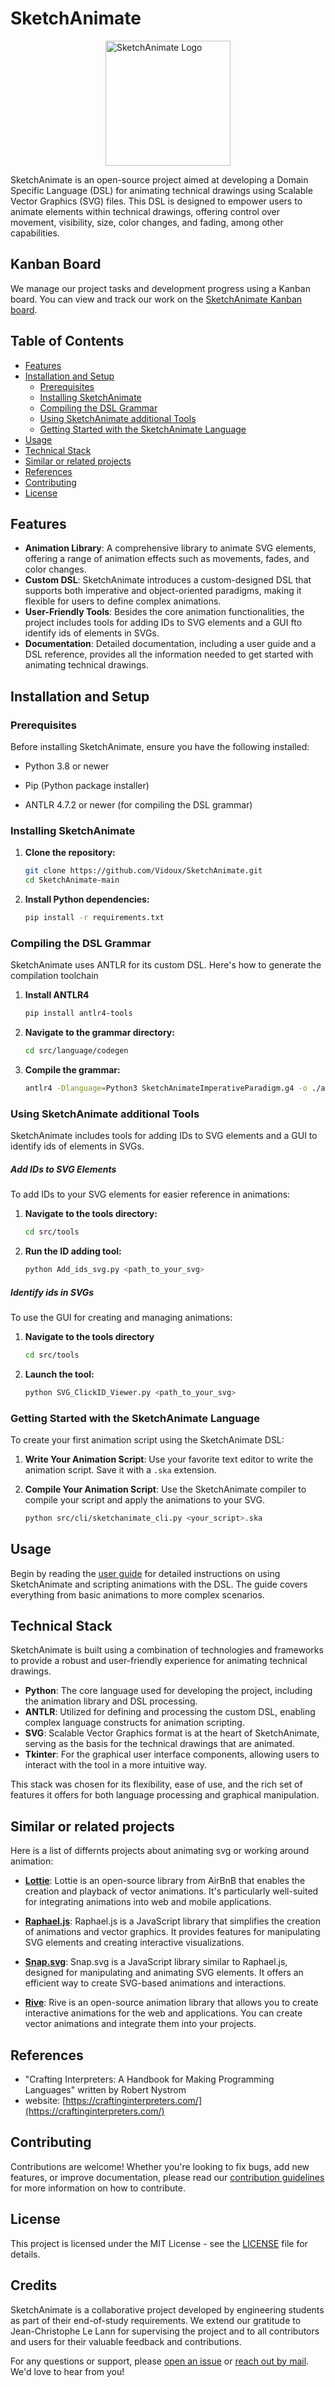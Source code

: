 # SketchAnimate

<img alt="SketchAnimate Logo" height="auto" src="assets/Logo1.png" width="200" style="display: block; margin: 0 auto"/>

SketchAnimate is an open-source project aimed at developing a Domain Specific Language (DSL) for animating technical drawings using Scalable Vector Graphics (SVG) files. This DSL is designed to empower users to animate elements within technical drawings, offering control over movement, visibility, size, color changes, and fading, among other capabilities.

## Kanban Board

We manage our project tasks and development progress using a Kanban board. You can view and track our work on the [SketchAnimate Kanban board](https://tree.taiga.io/project/vidoux-sketchanimate/kanban).

## Table of Contents

- [Features](#features)
- [Installation and Setup](#installation-and-setup)
  - [Prerequisites](#prerequisites)
  - [Installing SketchAnimate](#installing-sketchanimate)
  - [Compiling the DSL Grammar](#compiling-the-dsl-grammar)
  - [Using SketchAnimate additional Tools](#using-sketchanimate-additional-tools)
  - [Getting Started with the SketchAnimate Language](#getting-started-with-the-sketchanimate-language)
- [Usage](#usage)
- [Technical Stack](#technical-stack)
- [Similar or related projects](#similar-or-related-projects)
- [References](#references-)
- [Contributing](#contributing)
- [License](#license)

## Features

- **Animation Library**: A comprehensive library to animate SVG elements, offering a range of animation effects such as movements, fades, and color changes.
- **Custom DSL**: SketchAnimate introduces a custom-designed DSL that supports both imperative and object-oriented paradigms, making it flexible for users to define complex animations.
- **User-Friendly Tools**: Besides the core animation functionalities, the project includes tools for adding IDs to SVG elements and a GUI fto identify ids of elements in SVGs.
- **Documentation**: Detailed documentation, including a user guide and a DSL reference, provides all the information needed to get started with animating technical drawings.

## Installation and Setup

### Prerequisites

 Before installing SketchAnimate, ensure you have the following installed: 

- Python 3.8 or newer 

- Pip (Python package installer)

- ANTLR 4.7.2 or newer (for compiling the DSL grammar)  

### Installing SketchAnimate

1. **Clone the repository:**
   
   ```bash
   git clone https://github.com/Vidoux/SketchAnimate.git
   cd SketchAnimate-main
   ```

2. **Install Python dependencies:**
   
   ```bash
   pip install -r requirements.txt
   ```

### Compiling the DSL Grammar

SketchAnimate uses ANTLR for its custom DSL. Here's how to generate the compilation toolchain

1. **Install ANTLR4**
   
   ```bash
   pip install antlr4-tools
   ```

2. **Navigate to the grammar directory:**
   
   ```bash
   cd src/language/codegen
   ```

3. **Compile the grammar:** 
   
   ```bash
   antlr4 -Dlanguage=Python3 SketchAnimateImperativeParadigm.g4 -o ./antlr_build -visitor
   ```

### Using SketchAnimate additional Tools

SketchAnimate includes tools for adding IDs to SVG elements and a GUI to identify ids of elements in SVGs.

##### Add IDs to SVG Elements

To add IDs to your SVG elements for easier reference in animations:

1. **Navigate to the tools directory:**
   
   ```bash
   cd src/tools
   ```

2. **Run the ID adding tool:**
   
   ```bash
   python Add_ids_svg.py <path_to_your_svg>
   ```

##### Identify ids in SVGs

To use the GUI for creating and managing animations:

1. **Navigate to the tools directory**
   
   ```bash
   cd src/tools
   ```

2. **Launch the tool:**
   
   ```bash
   python SVG_ClickID_Viewer.py <path_to_your_svg>
   ```

### Getting Started with the SketchAnimate Language

To create your first animation script using the SketchAnimate DSL:

1. **Write Your Animation Script**: Use your favorite text editor to write the animation script. Save it with a `.ska` extension.

2. **Compile Your Animation Script**: Use the SketchAnimate compiler to compile your script and apply the animations to your SVG.
   
   ```bash
   python src/cli/sketchanimate_cli.py <your_script>.ska
   ```
   
## Usage

Begin by reading the [user guide](docs/user-guide.md) for detailed instructions on using SketchAnimate and scripting animations with the DSL. The guide covers everything from basic animations to more complex scenarios.

## Technical Stack

SketchAnimate is built using a combination of technologies and frameworks to provide a robust and user-friendly experience for animating technical drawings.

- **Python**: The core language used for developing the project, including the animation library and DSL processing.
- **ANTLR**: Utilized for defining and processing the custom DSL, enabling complex language constructs for animation scripting.
- **SVG**: Scalable Vector Graphics format is at the heart of SketchAnimate, serving as the basis for the technical drawings that are animated.
- **Tkinter**: For the graphical user interface components, allowing users to interact with the tool in a more intuitive way.

This stack was chosen for its flexibility, ease of use, and the rich set of features it offers for both language processing and graphical manipulation.


## Similar or related projects

Here is a list of differnts projects about animating svg or working around animation: 

- **[Lottie](https://github.com/airbnb/lottie-web)**: Lottie is an open-source library from AirBnB that enables the creation and playback of vector animations. It's particularly well-suited for integrating animations into web and mobile applications.

- **[Raphael.js](https://github.com/DmitryBaranovskiy/raphael)**: Raphael.js is a JavaScript library that simplifies the creation of animations and vector graphics. It provides features for manipulating SVG elements and creating interactive visualizations.

- **[Snap.svg](https://github.com/adobe-webplatform/Snap.svg)**: Snap.svg is a JavaScript library similar to Raphael.js, designed for manipulating and animating SVG elements. It offers an efficient way to create SVG-based animations and interactions.

- **[Rive](https://github.com/rive-app/rive)**: Rive is an open-source animation library that allows you to create interactive animations for the web and applications. You can create vector animations and integrate them into your projects.

## References 

- "Crafting Interpreters: A Handbook for Making Programming Languages" written by Robert Nystrom
- website: [https://craftinginterpreters.com/](https://craftinginterpreters.com/)
  

## Contributing

Contributions are welcome! Whether you're looking to fix bugs, add new features, or improve documentation, please read our [contribution guidelines](CONTRIBUTING.md) for more information on how to contribute.

## License

This project is licensed under the MIT License - see the [LICENSE](LICENSE) file for details.

## Credits

SketchAnimate is a collaborative project developed by engineering students as part of their end-of-study requirements. We extend our gratitude to Jean-Christophe Le Lann for supervising the project and to all contributors and users for their valuable feedback and contributions.


For any questions or support, please [open an issue](https://github.com/your-username/SketchAnimate/issues) or [reach out by mail](mailto:tanguy.vidal@ensta-bretagne.org). We'd love to hear from you!
